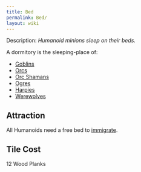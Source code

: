 ```yaml
---
title: Bed
permalink: Bed/
layout: wiki
---
```


Description: *Humanoid minions sleep on their beds.*

A dormitory is the sleeping-place of:

-   [Goblins](Goblin "wikilink")
-   [Orcs](Orc "wikilink")
-   [Orc Shamans](Orc_Shaman "wikilink")
-   [Ogres](Ogre "wikilink")
-   [Harpies](Harpy "wikilink")
-   [Werewolves](Werewolf "wikilink")

Attraction
----------

All Humanoids need a free bed to [immigrate](Immigration "wikilink").

Tile Cost
---------

12 Wood Planks
